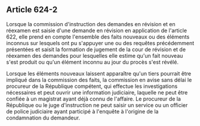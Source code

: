 Article 624-2
----
Lorsque la commission d'instruction des demandes en révision et en réexamen est
saisie d'une demande en révision en application de l'article 622, elle prend en
compte l'ensemble des faits nouveaux ou des éléments inconnus sur lesquels ont
pu s'appuyer une ou des requêtes précédemment présentées et saisit la formation
de jugement de la cour de révision et de réexamen des demandes pour lesquelles
elle estime qu'un fait nouveau s'est produit ou qu'un élément inconnu au jour du
procès s'est révélé.

Lorsque les éléments nouveaux laissent apparaître qu'un tiers pourrait être
impliqué dans la commission des faits, la commission en avise sans délai le
procureur de la République compétent, qui effectue les investigations
nécessaires et peut ouvrir une information judiciaire, laquelle ne peut être
confiée à un magistrat ayant déjà connu de l'affaire. Le procureur de la
République ou le juge d'instruction ne peut saisir un service ou un officier de
police judiciaire ayant participé à l'enquête à l'origine de la condamnation du
demandeur.
